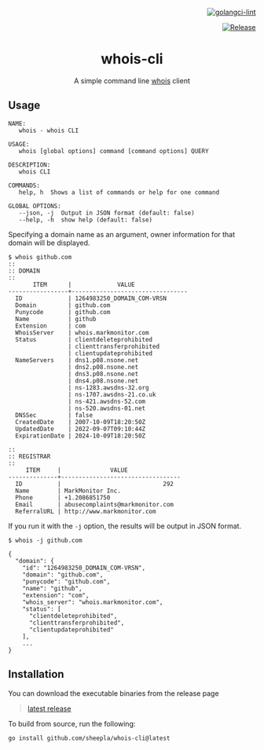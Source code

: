 <div align="right">

[![golangci-lint](https://github.com/sheepla/whois-cli/actions/workflows/ci.yml/badge.svg)](https://github.com/sheepla/whois-cli/actions/workflows/ci.yml)

[![Release](https://github.com/sheepla/whois-cli/actions/workflows/release.yml/badge.svg)](https://github.com/sheepla/whois-cli/actions/workflows/release.yml)

</div>


<div align="center">

# whois-cli

A simple command line [whois](https://en.wikipedia.org/wiki/Whois) client

</div>


## Usage

```
NAME:
   whois - whois CLI

USAGE:
   whois [global options] command [command options] QUERY

DESCRIPTION:
   whois CLI

COMMANDS:
   help, h  Shows a list of commands or help for one command

GLOBAL OPTIONS:
   --json, -j  Output in JSON format (default: false)
   --help, -h  show help (default: false)
```

Specifying a domain name as an argument, owner information for that domain will be displayed.

```
$ whois github.com
::
:: DOMAIN
::
       ITEM      |             VALUE
-----------------+---------------------------------
  ID             | 1264983250_DOMAIN_COM-VRSN
  Domain         | github.com
  Punycode       | github.com
  Name           | github
  Extension      | com
  WhoisServer    | whois.markmonitor.com
  Status         | clientdeleteprohibited
                 | clienttransferprohibited
                 | clientupdateprohibited
  NameServers    | dns1.p08.nsone.net
                 | dns2.p08.nsone.net
                 | dns3.p08.nsone.net
                 | dns4.p08.nsone.net
                 | ns-1283.awsdns-32.org
                 | ns-1707.awsdns-21.co.uk
                 | ns-421.awsdns-52.com
                 | ns-520.awsdns-01.net
  DNSSec         | false
  CreatedDate    | 2007-10-09T18:20:50Z
  UpdatedDate    | 2022-09-07T09:10:44Z
  ExpirationDate | 2024-10-09T18:20:50Z

::
:: REGISTRAR
::
     ITEM     |              VALUE
--------------+----------------------------------
  ID          |                             292
  Name        | MarkMonitor Inc.
  Phone       | +1.2086851750
  Email       | abusecomplaints@markmonitor.com
  ReferralURL | http://www.markmonitor.com
```

If you run it with the `-j` option, the results will be output in JSON format.

```
$ whois -j github.com

{
  "domain": {
    "id": "1264983250_DOMAIN_COM-VRSN",
    "domain": "github.com",
    "punycode": "github.com",
    "name": "github",
    "extension": "com",
    "whois_server": "whois.markmonitor.com",
    "status": [
      "clientdeleteprohibited",
      "clienttransferprohibited",
      "clientupdateprohibited"
    ],
    ...
}

```

## Installation

You can download the executable binaries from the release page

> [latest release](https://github.com/sheepla/whois-cli/releases/latest)

To build from source, run the following:

```sh
go install github.com/sheepla/whois-cli@latest
```
